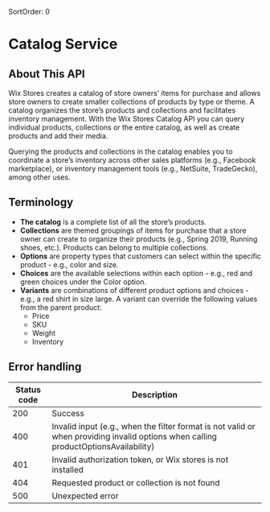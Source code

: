 SortOrder: 0
# Catalog Service

## About This API

Wix Stores creates a catalog of store owners’ items for purchase and allows store owners to create smaller collections of products by type or theme. A catalog organizes the store’s products and collections and facilitates inventory management. With the Wix Stores Catalog API you can query individual products, collections or the entire catalog, as well as create products and add their media.

Querying the products and collections in the catalog enables you to coordinate a store’s inventory across other sales platforms (e.g., Facebook marketplace), or inventory management tools (e.g., NetSuite, TradeGecko), among other uses.

## Terminology
- **The catalog** is a complete list of all the store’s products.
- **Collections** are themed groupings of items for purchase that a store owner can create to organize their products (e.g., Spring 2019, Running shoes, etc.). Products can belong to multiple collections.
- **Options** are property types that customers can select within the specific product - e.g., color and size.
- **Choices** are the available selections within each option - e.g., red and green choices under the Color option.
- **Variants** are combinations of different product options and choices - e.g., a red shirt in size large.
A variant can override the following values from the parent product:
  - Price
  - SKU
  - Weight
  - Inventory

## Error handling
| Status code | Description |
| --- | --- |
| 200 |Success|
| 400 |Invalid input (e.g., when the filter format is not valid or when providing invalid options when calling productOptionsAvailability)|
| 401 |Invalid authorization token, or Wix stores is not installed|
| 404 |Requested product or collection is not found|
| 500 |Unexpected error|
